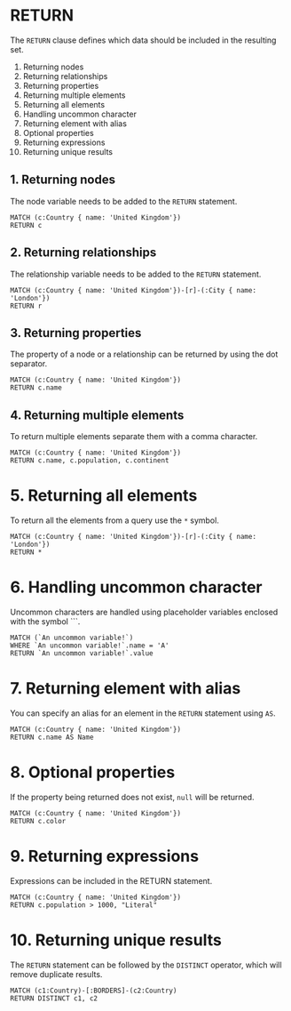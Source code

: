 # RETURN

The `RETURN` clause defines which data should be included in the resulting set. 

1. Returning nodes
2. Returning relationships
3. Returning properties
4. Returning multiple elements
5. Returning all elements
6. Handling uncommon character
7. Returning element with alias
8. Optional properties
9. Returning expressions
10. Returning unique results


## 1. Returning nodes

The node variable needs to be added to the `RETURN` statement.

```openCypher
MATCH (c:Country { name: 'United Kingdom'})
RETURN c
```

## 2. Returning relationships

The relationship variable needs to be added to the `RETURN` statement.

```openCypher
MATCH (c:Country { name: 'United Kingdom'})-[r]-(:City { name: 'London'})
RETURN r
```

## 3. Returning properties

The property of a node or a relationship can be returned by using the dot separator.

```openCypher
MATCH (c:Country { name: 'United Kingdom'})
RETURN c.name
```

## 4. Returning multiple elements

To return multiple elements separate them with a comma character.

```openCypher
MATCH (c:Country { name: 'United Kingdom'})
RETURN c.name, c.population, c.continent
```

# 5. Returning all elements

To return all the elements from a query use the `*` symbol.

```openCypher
MATCH (c:Country { name: 'United Kingdom'})-[r]-(:City { name: 'London'})
RETURN *
```

# 6. Handling uncommon character

Uncommon characters are handled using placeholder variables enclosed with the symbol `\``.

```openCypher
MATCH (`An uncommon variable!`)
WHERE `An uncommon variable!`.name = 'A'
RETURN `An uncommon variable!`.value
```

# 7. Returning element with alias

You can specify an alias for an element in the `RETURN` statement using `AS`.

```openCypher
MATCH (c:Country { name: 'United Kingdom'})
RETURN c.name AS Name
```

# 8. Optional properties

If the property being returned does not exist, `null` will be returned.

```openCypher
MATCH (c:Country { name: 'United Kingdom'})
RETURN c.color
```

# 9. Returning expressions

 Expressions can be included in the RETURN statement.

```openCypher
MATCH (c:Country { name: 'United Kingdom'})
RETURN c.population > 1000, "Literal"
```

# 10. Returning unique results

The `RETURN` statement can be followed by the `DISTINCT` operator, which will remove duplicate results.

```openCypher
MATCH (c1:Country)-[:BORDERS]-(c2:Country)
RETURN DISTINCT c1, c2
```